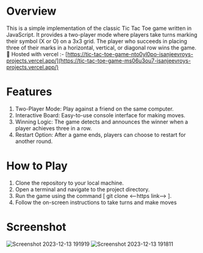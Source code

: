 # Overview
This is a simple implementation of the classic Tic Tac Toe game written in JavaScript. It provides a two-player mode where players take turns marking their symbol (X or O) on a 3x3 grid. The player who succeeds in placing three of their marks in a horizontal, vertical, or diagonal row wins the game. 
🚀 Hosted with vercel :-  [https://tic-tac-toe-game-nto0yl0po-isanjeevroys-projects.vercel.app/](https://tic-tac-toe-game-ms06u3ou7-isanjeevroys-projects.vercel.app/)

# Features
1. Two-Player Mode: Play against a friend on the same computer.
2. Interactive Board: Easy-to-use console interface for making moves.
3. Winning Logic: The game detects and announces the winner when a player achieves three in a row.
4. Restart Option: After a game ends, players can choose to restart for another round.

# How to Play
1. Clone the repository to your local machine.
2. Open a terminal and navigate to the project directory.
3. Run the game using the command [ git clone <--https link--> ].
4. Follow the on-screen instructions to take turns and make moves

# Screenshot
![Screenshot 2023-12-13 191919](https://github.com/isanjeevroy/tic-tac-toe-game/assets/108814776/6d0e6d8e-730e-4963-9724-77df3858f6f6)
![Screenshot 2023-12-13 191811](https://github.com/isanjeevroy/tic-tac-toe-game/assets/108814776/19a66063-56fb-4fe4-bfcb-31e070c34271)


